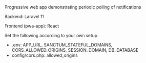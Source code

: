 Progressive web app demonstrating periodic polling of notifications

Backend: Laravel 11

Frontend (pwa-app): React

Set the following according to your own setup:
* .env: APP_URL, SANCTUM_STATEFUL_DOMAINS, CORS_ALLOWED_ORIGINS, SESSION_DOMAIN, DB_DATABASE
* config/cors.php: allowed_origins
